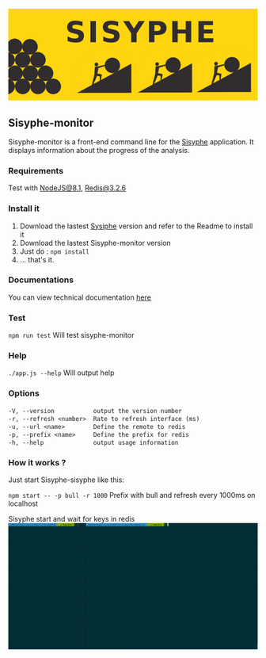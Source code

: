 ![sisyphe](./logo-sisyphe.jpg)

## Sisyphe-monitor

Sisyphe-monitor is a front-end command line for the [Sisyphe](https://github.com/istex/sisyphe)  application. It displays information about the progress of the analysis.

### Requirements
Test with NodeJS@8.1, Redis@3.2.6


### Install it

1. Download the lastest [Sysiphe](https://github.com/istex/sisyphe)  version and refer to the Readme to install it
2. Download the lastest Sisyphe-monitor version
2. Just do : `npm install`
3. ... that's it.

### Documentations

You can view technical documentation [here](https://istex.github.io/sisyphe-monitor/)

### Test

`npm run test` Will test sisyphe-monitor

### Help

`./app.js --help` Will output help

### Options
    -V, --version           output the version number
    -r, --refresh <number>  Rate to refresh interface (ms)
    -u, --url <name>        Define the remote to redis
    -p, --prefix <name>     Define the prefix for redis
    -h, --help              output usage information
    
### How it works ?

Just start Sisyphe-sisyphe like this:

`npm start -- -p bull -r 1000`  Prefix with bull and refresh every 1000ms on localhost

Sisyphe start and wait for keys in redis
![sisyphe](./flow.gif)
